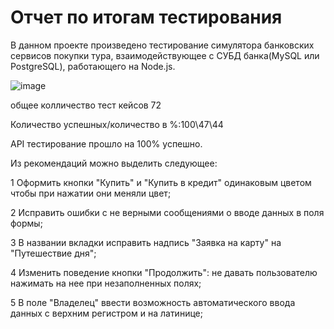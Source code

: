 # Отчет по итогам тестирования

В данном проекте произведено тестирование симулятора банковских сервисов покупки тура, взаимодействующее с СУБД банка(MySQL или PostgreSQL), работающего на Node.js.

![image](https://user-images.githubusercontent.com/103308927/209861477-c8fb8674-31d4-492b-96c6-41550882f7ea.png)


общее колличество тест кейсов 72

Количество успешных/количество в %:100\47\44

API тестирование прошло на 100% успешно.

Из рекомендаций можно выделить следующее:

1 Оформить кнопки "Купить" и "Купить в кредит" одинаковым цветом чтобы при нажатии они меняли цвет;

2 Исправить ошибки с не верными сообщениями о вводе данных в поля формы;

3 В названии вкладки исправить надпись "Заявка на карту" на "Путешествие дня";

4 Изменить поведение кнопки "Продолжить": не давать пользователю нажимать на нее при незаполненных полях;

5 В поле "Владелец" ввести возможность автоматического ввода данных с верхним регистром и на латинице;

